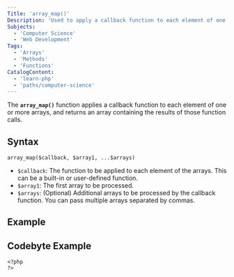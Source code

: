 ```yaml
---
Title: 'array_map()'
Description: 'Used to apply a callback function to each element of one or more arrays, and get an array containing the results of those function calls.'
Subjects:
  - 'Computer Science'
  - 'Web Development'
Tags:
  - 'Arrays'
  - 'Methods'
  - 'Functions'
CatalogContent:
  - 'learn-php'
  - 'paths/computer-science'
---
```


The **`array_map()`** function applies a callback function to each element of one or more arrays, and returns an array containing the results of those function calls.

## Syntax

```pseudo
array_map($callback, $array1, ...$arrays)
```

- `$callback`: The function to be applied to each element of the arrays. This can be a built-in or user-defined function.
- `$array1`: The first array to be processed.
- `$arrays`: (Optional) Additional arrays to be processed by the callback function. You can pass multiple arrays separated by commas.

## Example

## Codebyte Example

```codebyte/php
<?php
?>
```
